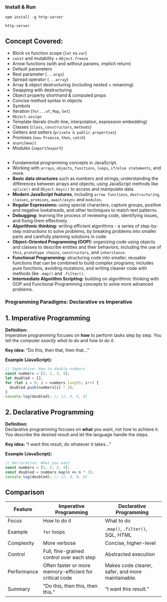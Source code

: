 ### Install & Run
`npm install -g http-server`

`http-server`

## Concept Covered:

- Block vs function scope (`let` vs `var`)
- `const` and mutability + `Object.freeze`
- Arrow functions (with and without params, implicit return)
- Default parameters
- Rest parameter (`...args`)
- Spread operator (`...array`)
- Array & object destructuring (including nested + renaming)
- Swapping with destructuring
- Object property shorthand & computed props
- Concise method syntax in objects
- Symbols
- Iteration (`for...of`, `Map`, `Set`)
- `Object.assign`
- Template literals (multi-line, interpolation, expression embedding)
- Classes (`class`, `constructors`, `methods`)
- Getters and setters (`private & public properties`)
- Promises (`new Promise`, `then`, `catch`)
- `async`/`await`
- Modules (`import`/`export`)

## 
- Fundamental programming concepts in JavaScript.
- Working with `arrays`, `objects`, `functions`, `loops`, `if/else statements`, and more.
- **Basic data structures** such as numbers and strings; understanding the differences between arrays and objects; using JavaScript methods like `splice()` and `Object.keys()` to access and manipulate data.
- **Modern JavaScript features**, including `arrow functions`, `destructuring`, `classes`, `promises`, `await/async` and `modules`.
- **Regular Expressions:** using special characters, capture groups, positive and negative lookaheads, and other techniques to match text patterns.
- **Debugging:** learning the process of reviewing code, identifying issues, and fixing them effectively.
- **Algorithmic thinking:** writing efficient algorithms - a series of step-by-step instructions to solve problems, by breaking problems into smaller parts and carefully planning solutions in code.
- **Object-Oriented Programming (OOP):** organizing code using objects and classes to describe entities and their behaviors, including the use of `this`, `prototype chains`, `constructors`, and `inheritance`.
- **Functional Programming:** structuring code into smaller, reusable functions that can be combined to build complex programs; includes pure functions, avoiding mutations, and writing cleaner code with methods like `.map()` and `.filter()`.
- **Intermediate Algorithm Scripting:** building on algorithmic thinking with OOP and Functional Programming concepts to solve more advanced problems.

### Programming Paradigms: Declarative vs Imperative

## 1. Imperative Programming

**Definition:**  
Imperative programming focuses on **how** to perform tasks step by step. You tell the computer *exactly what to do* and *how to do it*.  

**Key idea:** “Do this, then that, then that…”

**Example (JavaScript):**

```javascript
// Imperative: How to double numbers
const numbers = [1, 2, 3, 4];
let doubled = [];
for (let i = 0; i < numbers.length; i++) {
  doubled.push(numbers[i] * 2);
}
console.log(doubled); // [2, 4, 6, 8]
```

## 2. Declarative Programming

**Definition:**  
Declarative programming focuses on **what** you want, not how to achieve it. You describe the desired result and let the language handle the steps.

**Key idea:** “I want this result, do whatever it takes…”

**Example (JavaScript):**

```javascript
// Declarative: What you want
const numbers = [1, 2, 3, 4];
const doubled = numbers.map(n => n * 2);
console.log(doubled); // [2, 4, 6, 8]
```

## Comparison 

| Feature    | Imperative Programming  | Declarative Programming          |
| ---------- | ------------ | -------------------------------- |
| Focus      | How to do it | What to do                       |
| Example    | `for` loops  | `.map()`, `.filter()`, SQL, HTML |
| Complexity | More verbose | Concise, higher-level            |
| Control    | Full, fine-grained control over each step | Abstracted execution             |
| Performance| Often faster or more memory-efficient for critical code | Makes code clearer, safer, and more maintainable. |
| Summary    | “Do this, then this, then this.” | “I want this result.” |

